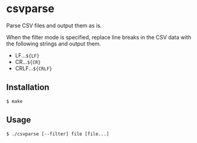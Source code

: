 csvparse
=====
Parse CSV files and output them as is.

When the filter mode is specified, replace line breaks in the CSV data with the following strings and output them.
* LF...`${LF}`
* CR...`${CR}`
* CRLF...`${CRLF}`

Installation
-----
```
$ make
```

Usage
-----
```
$ ./csvparse [--filter] file [file...]
```
